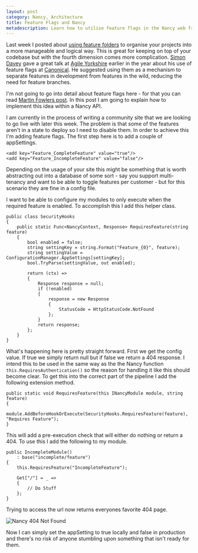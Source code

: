 ```yaml
---
layout: post
category: Nancy, Architecture
title: Feature Flags and Nancy
metadescription: Learn how to utilise feature flags in the Nancy web framework
---
```


Last week I posted about [using feature folders][0] to organise your projects into a more manageable and logical way. This is great for keeping on top of your codebase but with the fourth dimension comes more complication. [Simon Davey][1] gave a great talk at [Agile Yorkshire][2] earlier in the year about his use of feature flags at [Canonical][3]. He suggested using them as a mechanism to separate features in development from features in the wild, reducing the need for feature branches.

I'm not going to go into detail about feature flags here - for that you can read [Martin Fowlers post][4]. In this post I am going to explain how to implement this idea within a Nancy API.

<!--excerpt-->

I am currently in the process of writing a community site that we are looking to go live with later this week. The problem is that some of the features aren't in a state to deploy so I need to disable them. In order to achieve this I'm adding feature flags. The first step here is to add a couple of appSettings.

	<add key="Feature_CompleteFeature" value="true"/>
	<add key="Feature_IncompleteFeature" value="false"/>


Depending on the usage of your site this might be something that is worth abstracting out into a database of some sort - say you support multi-tenancy and want to be able to toggle features per customer - but for this scenario they are fine in a config file.

I want to be able to configure my modules to only execute when the required feature is enabled. To accomplish this I add this helper class.

	public class SecurityHooks
	{
	    public static Func<NancyContext, Response> RequiresFeature(string feature)
	    {
	        bool enabled = false;
	        string settingKey = string.Format("Feature_{0}", feature);
	        string settingValue = ConfigurationManager.AppSettings[settingKey];
	        bool.TryParse(settingValue, out enabled);

	        return (ctx) =>
	        {
	            Response response = null;
	            if (!enabled)
	            {
	                response = new Response 
	                { 
                		StatusCode = HttpStatusCode.NotFound 
                	};
	            }
	            return response;
	        };
	    }
	}

What's happening here is pretty straight forward. First we get the config value. If true we simply return null but if false we return a 404 response. I intend this to be used in the same way as the the Nancy function `this.RequiresAuthentication()` so the reason for handling it like this should become clear. To get this into the correct part of the pipeline I add the following extension method.

	public static void RequiresFeature(this INancyModule module, string feature)
	{
	    module.AddBeforeHookOrExecute(SecurityHooks.RequiresFeature(feature), "Requires Feature");
	}

This will add a pre-execution check that will either do nothing or return a 404. To use this I add the following to my module.

    public IncompleteModule()
        : base("incomplete/feature")
    {
        this.RequiresFeature("IncompleteFeature");

        Get["/"] = _ =>
        {
            // Do Stuff
        };
    }

Trying to access the url now returns everyones favorite 404 page.

![Nancy 404 Not Found][5]

Now I can simply set the appSetting to true locally and false in production and there's no risk of anyone stumbling upon something that isn't ready for them. 

   [0]: /../Nancy/Feature-Folders-Nancy
   [1]: https://twitter.com/bloodearnest
   [2]: http://www.agileyorkshire.org/meetings/simon-davy-on-feature-flags-in-production-and-phil-rice-on-constraint-driven-development
   [3]: http://www.canonical.com/
   [4]: http://martinfowler.com/bliki/FeatureToggle.html
   [5]: /../images/nancy-not-found.png